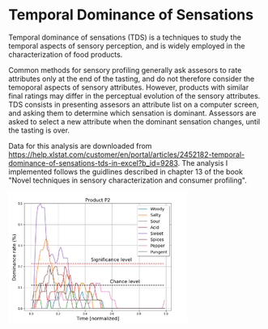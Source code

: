 # Temporal Dominance of Sensations

Temporal dominance of sensations (TDS) is a techniques to study the temporal aspects of sensory perception, and is widely employed in the characterization of food products.

Common methods for sensory profiling generally ask assesors to rate attributes only at the end of the tasting, and do not therefore consider the temoporal aspects of sensory attributes. However, products with similar final ratings may differ in the perceptual evolution of the sensory attributes. TDS consists in presenting assesors an attribute list on a computer screen, and asking them to determine which sensation is dominant. Assessors are asked to select a new attribute when the dominant sensation changes, until the tasting is over.

Data for this analysis are downloaded from https://help.xlstat.com/customer/en/portal/articles/2452182-temporal-dominance-of-sensations-tds-in-excel?b_id=9283. The analysis I implemented follows the guidlines described in chapter 13 of the book "Novel techniques in sensory characterization and consumer profiling".

<img align="left" width="70%" height="70%" src="result.png"><br/>
